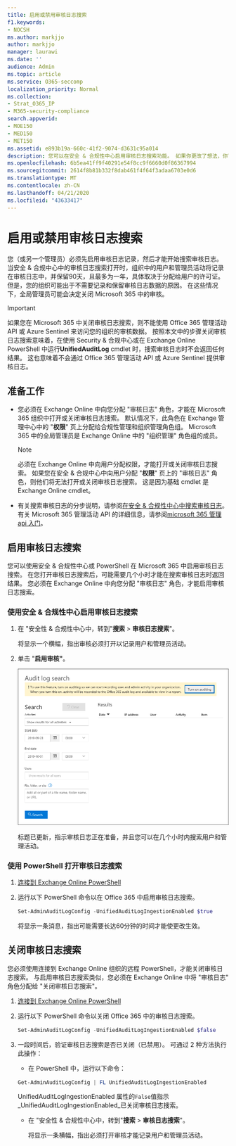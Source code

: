```yaml
---
title: 启用或禁用审核日志搜索
f1.keywords:
- NOCSH
ms.author: markjjo
author: markjjo
manager: laurawi
ms.date: ''
audience: Admin
ms.topic: article
ms.service: O365-seccomp
localization_priority: Normal
ms.collection:
- Strat_O365_IP
- M365-security-compliance
search.appverid:
- MOE150
- MED150
- MET150
ms.assetid: e893b19a-660c-41f2-9074-d3631c95a014
description: 您可以在安全 & 合规性中心启用审核日志搜索功能。 如果你更改了想法，你可以随时关闭。 当 "审核日志搜索" 关闭时，管理员无法在您的组织中搜索用户和管理员活动的 Microsoft 365 审核日志。
ms.openlocfilehash: 6b5ea41ff9f40291e54f8cc9f6660d0f86367994
ms.sourcegitcommit: 2614f8b81b332f8dab461f4f64f3adaa6703e0d6
ms.translationtype: MT
ms.contentlocale: zh-CN
ms.lasthandoff: 04/21/2020
ms.locfileid: "43633417"
---
```

# <a name="turn-audit-log-search-on-or-off"></a>启用或禁用审核日志搜索

您（或另一个管理员）必须先启用审核日志记录，然后才能开始搜索审核日志。 当安全 & 合规中心中的审核日志搜索打开时，组织中的用户和管理员活动将记录在审核日志中，并保留90天，且最多为一年，具体取决于分配给用户的许可证。 但是，您的组织可能出于不需要记录和保留审核日志数据的原因。 在这些情况下，全局管理员可能会决定关闭 Microsoft 365 中的审核。

> [!IMPORTANT]
> 如果您在 Microsoft 365 中关闭审核日志搜索，则不能使用 Office 365 管理活动 API 或 Azure Sentinel 来访问您的组织的审核数据。 按照本文中的步骤关闭审核日志搜索意味着，在使用 Security & 合规中心或在 Exchange Online PowerShell 中运行**UnifiedAuditLog** cmdlet 时，搜索审核日志时不会返回任何结果。 这也意味着不会通过 Office 365 管理活动 API 或 Azure Sentinel 提供审核日志。
  
## <a name="before-you-begin"></a>准备工作

- 您必须在 Exchange Online 中向您分配 "审核日志" 角色，才能在 Microsoft 365 组织中打开或关闭审核日志搜索。 默认情况下，此角色在 Exchange 管理中心中的 "**权限**" 页上分配给合规性管理和组织管理角色组。 Microsoft 365 中的全局管理员是 Exchange Online 中的 "组织管理" 角色组的成员。 
    
    > [!NOTE]
    > 必须在 Exchange Online 中向用户分配权限，才能打开或关闭审核日志搜索。 如果您在安全 & 合规中心中向用户分配 "**权限**" 页上的 "审核日志" 角色，则他们将无法打开或关闭审核日志搜索。 这是因为基础 cmdlet 是 Exchange Online cmdlet。 
    
- 有关搜索审核日志的分步说明，请参阅[在安全 & 合规性中心中搜索审核日志](search-the-audit-log-in-security-and-compliance.md)。 有关 Microsoft 365 管理活动 API 的详细信息，请参阅[microsoft 365 管理 api 入门](https://docs.microsoft.com/office/office-365-management-api/get-started-with-office-365-management-apis)。
    
## <a name="turn-on-audit-log-search"></a>启用审核日志搜索

您可以使用安全 & 合规性中心或 PowerShell 在 Microsoft 365 中启用审核日志搜索。 在您打开审核日志搜索后，可能需要几个小时才能在搜索审核日志时返回结果。 您必须在 Exchange Online 中向您分配 "审核日志" 角色，才能启用审核日志搜索。
  
### <a name="use-the-security--compliance-center-to-turn-on-audit-log-search"></a>使用安全 & 合规性中心启用审核日志搜索

1. 在 "安全性 & 合规性中心中，转到"**搜索** \> **审核日志搜索**"。
    
   将显示一个横幅，指出审核必须打开以记录用户和管理员活动。

2. 单击 "**启用审核"**。
    
    ![单击 "启用审核"](../media/39a9d35f-88d0-4bbe-a962-0be2f838e2bf.png)
  
    标题已更新，指示审核日志正在准备，并且您可以在几个小时内搜索用户和管理活动。
    
### <a name="use-powershell-to-turn-on-audit-log-search"></a>使用 PowerShell 打开审核日志搜索

1. [连接到 Exchange Online PowerShell](https://go.microsoft.com/fwlink/p/?LinkID=396554)
    
2. 运行以下 PowerShell 命令以在 Office 365 中启用审核日志搜索。
    
    ```powershell
    Set-AdminAuditLogConfig -UnifiedAuditLogIngestionEnabled $true
    ```

    将显示一条消息，指出可能需要长达60分钟的时间才能使更改生效。
  
## <a name="turn-off-audit-log-search"></a>关闭审核日志搜索

您必须使用连接到 Exchange Online 组织的远程 PowerShell，才能关闭审核日志搜索。 与启用审核日志搜索类似，您必须在 Exchange Online 中将 "审核日志" 角色分配给 "关闭审核日志搜索"。
  
1. [连接到 Exchange Online PowerShell](https://go.microsoft.com/fwlink/p/?LinkID=396554)
    
2. 运行以下 PowerShell 命令以关闭 Office 365 中的审核日志搜索。
    
    ```powershell
    Set-AdminAuditLogConfig -UnifiedAuditLogIngestionEnabled $false
    ```

3. 一段时间后，验证审核日志搜索是否已关闭（已禁用）。 可通过 2 种方法执行此操作：
    
    - 在 PowerShell 中，运行以下命令：

    ```powershell
    Get-AdminAuditLogConfig | FL UnifiedAuditLogIngestionEnabled
    ```

      UnifiedAuditLogIngestionEnabled 属性的`False`值指示_UnifiedAuditLogIngestionEnabled_已关闭审核日志搜索。 
    
    - 在 "安全性 & 合规性中心中，转到"**搜索** \> **审核日志搜索**"。
    
      将显示一条横幅，指出必须打开审核才能记录用户和管理员活动。